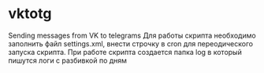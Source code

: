 # vktotg
Sending messages from VK to telegrams
Для работы скрипта необходимо заполнить файл settings.xml, внести строчку в cron для переодического запуска скрипта. При работе скрипта создается папка log в который пишутся логи с разбивкой по дням
